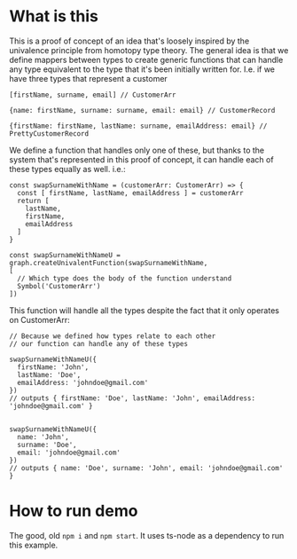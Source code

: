 # What is this
This is a proof of concept of an idea that's loosely inspired by the univalence principle from homotopy type theory. 
The general idea is that we define mappers between types to create generic functions that can handle any type equivalent to the type that it's been initially written for. 
I.e. if we have three types that represent a customer

`[firstName, surname, email] // CustomerArr`

`{name: firstName, surname: surname, email: email} // CustomerRecord`

`{firstName: firstName, lastName: surname, emailAddress: email} // PrettyCustomerRecord`

We define a function that handles only one of these, but thanks to the system that's represented in this proof of concept, it can handle each of these types equally as well.
i.e.:
```
const swapSurnameWithName = (customerArr: CustomerArr) => {
  const [ firstName, lastName, emailAddress ] = customerArr
  return [
    lastName,
    firstName,
    emailAddress
  ]
}

const swapSurnameWithNameU = graph.createUnivalentFunction(swapSurnameWithName,
[
  // Which type does the body of the function understand
  Symbol('CustomerArr')
])
```


This function will handle all the types despite the fact that it only operates on CustomerArr:

```
// Because we defined how types relate to each other
// our function can handle any of these types

swapSurnameWithNameU({
  firstName: 'John',
  lastName: 'Doe',
  emailAddress: 'johndoe@gmail.com'
})
// outputs { firstName: 'Doe', lastName: 'John', emailAddress: 'johndoe@gmail.com' }


swapSurnameWithNameU({
  name: 'John',
  surname: 'Doe',
  email: 'johndoe@gmail.com'
})
// outputs { name: 'Doe', surname: 'John', email: 'johndoe@gmail.com' }
```

# How to run demo
The good, old `npm i` and `npm start`. It uses ts-node as a dependency to run this example.
